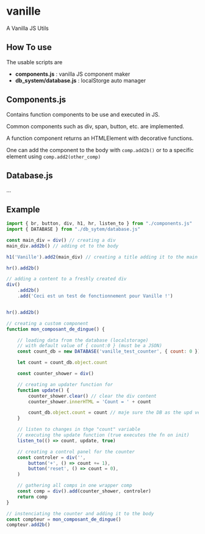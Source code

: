# vanille
A Vanilla JS Utils

## How To use

The usable scripts are
 - **components.js** : vanilla JS component maker
 - **db_system/database.js** : localStorge auto manager

## Components.js

Contains function components to be use and executed in JS.

Common components such as div, span, button, etc. are implemented.

A function component returns an HTMLElement with decorative functions.

One can add the component to the body with `comp.add2b()` or to a specific element using `comp.add2(other_comp)`

## Database.js

...

## Example
```javascript
import { br, button, div, h1, hr, listen_to } from "./components.js"
import { DATABASE } from "./db_sytem/database.js"

const main_div = div() // creating a div
main_div.add2b() // adding ot to the body

h1('Vanille').add2(main_div) // creating a title adding it to the main div

hr().add2b()

// adding a content to a freshly created div
div()
    .add2b()
    .add('Ceci est un test de fonctionnement pour Vanille !')


hr().add2b()

// creating a custom component
function mon_composant_de_dingue() {

    // loading data from the database (localstorage)
    // with default value of { count:0 } (must be a JSON)
    const count_db = new DATABASE('vanille_test_counter', { count: 0 })

    let count = count_db.object.count

    const counter_shower = div()

    // creating an updater function for 
    function update() {
        counter_shower.clear() // clear the div content
        counter_shower.innerHTML = 'Count = ' + count

        count_db.object.count = count // maje sure the DB as the upd version
    }

    // listen to changes in thge "count" variable
    // executing the update function (true executes the fn on init)
    listen_to(() => count, update, true)

    // creating a control panel for the counter
    const controler = div('',
        button('+', () => count += 1),
        button('reset', () => count = 0),
    )

    // gathering all comps in one wrapper comp
    const comp = div().add(counter_shower, controler)
    return comp
}

// instenciating the counter and adding it to the body
const compteur = mon_composant_de_dingue()
compteur.add2b()

```
